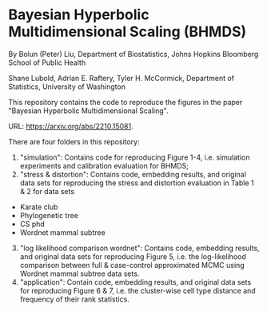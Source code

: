 # Bayesian Hyperbolic Multidimensional Scaling (BHMDS)
By Bolun (Peter) Liu, Department of Biostatistics, Johns Hopkins Bloomberg School of Public Health

Shane Lubold, Adrian E. Raftery, Tyler H. McCormick, Department of Statistics, University of Washington

This repository contains the code to reproduce the figures in the paper "Bayesian Hyperbolic Multidimensional Scaling".

URL: https://arxiv.org/abs/2210.15081. 

There are four folders in this repository:
1) "simulation": Contains code for reproducing Figure 1-4, i.e. simulation experiments and calibration evaluation for BHMDS;
2) "stress & distortion": Contains code, embedding results, and original data sets for reproducing the stress and distortion evaluation in Table 1 & 2 for data sets
- Karate club
- Phylogenetic tree
- CS phd
- Wordnet mammal subtree
3) "log likelihood comparison wordnet": Contains code, embedding results, and original data sets for reproducing Figure 5, i.e. the log-likelihood comparison between full & case-control approximated MCMC using Wordnet mammal subtree data sets. 
4) "application": Contain code, embedding results, and original data sets for reproducing Figure 6 & 7, i.e. the cluster-wise cell type distance and frequency of their rank statistics. 
